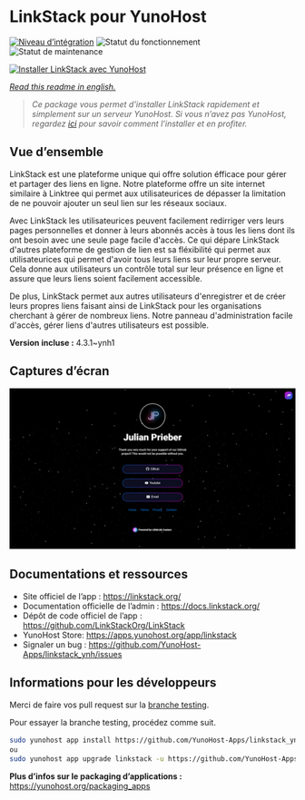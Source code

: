 <!--
N.B.: This README was automatically generated by https://github.com/YunoHost/apps/tree/master/tools/README-generator
It shall NOT be edited by hand.
-->

# LinkStack pour YunoHost

[![Niveau d’intégration](https://dash.yunohost.org/integration/linkstack.svg)](https://dash.yunohost.org/appci/app/linkstack) ![Statut du fonctionnement](https://ci-apps.yunohost.org/ci/badges/linkstack.status.svg) ![Statut de maintenance](https://ci-apps.yunohost.org/ci/badges/linkstack.maintain.svg)

[![Installer LinkStack avec YunoHost](https://install-app.yunohost.org/install-with-yunohost.svg)](https://install-app.yunohost.org/?app=linkstack)

*[Read this readme in english.](./README.md)*

> *Ce package vous permet d’installer LinkStack rapidement et simplement sur un serveur YunoHost.
Si vous n’avez pas YunoHost, regardez [ici](https://yunohost.org/#/install) pour savoir comment l’installer et en profiter.*

## Vue d’ensemble

LinkStack est une plateforme unique qui offre solution éfficace pour gérer et partager des liens en ligne. Notre plateforme offre un site internet similaire à Linktree qui permet aux utilisateurices de dépasser la limitation de ne pouvoir ajouter un seul lien sur les réseaux sociaux.

Avec LinkStack les utilisateurices peuvent facilement redirriger vers leurs pages personnelles et donner à leurs abonnés accès à tous les liens dont ils ont besoin avec une seule page facile d'accès. Ce qui dépare LinkStack d'autres plateforme de gestion de lien est sa fléxibilité qui permet aux utilisateurices qui permet d'avoir tous leurs liens sur leur propre serveur. Cela donne aux utilisateurs un contrôle total sur leur présence en ligne et assure que leurs liens soient facilement accessible.

De plus, LinkStack permet aux autres utilisateurs d'enregistrer et de créer leurs propres liens faisant ainsi de LinkStack pour les organisations cherchant à gérer de nombreux liens. Notre panneau d'administration facile d'accès, gérer liens d'autres utilisateurs est possible.


**Version incluse :** 4.3.1~ynh1

## Captures d’écran

![Capture d’écran de LinkStack](./doc/screenshots/preview.png)

## Documentations et ressources

* Site officiel de l’app : <https://linkstack.org/>
* Documentation officielle de l’admin : <https://docs.linkstack.org/>
* Dépôt de code officiel de l’app : <https://github.com/LinkStackOrg/LinkStack>
* YunoHost Store: <https://apps.yunohost.org/app/linkstack>
* Signaler un bug : <https://github.com/YunoHost-Apps/linkstack_ynh/issues>

## Informations pour les développeurs

Merci de faire vos pull request sur la [branche testing](https://github.com/YunoHost-Apps/linkstack_ynh/tree/testing).

Pour essayer la branche testing, procédez comme suit.

``` bash
sudo yunohost app install https://github.com/YunoHost-Apps/linkstack_ynh/tree/testing --debug
ou
sudo yunohost app upgrade linkstack -u https://github.com/YunoHost-Apps/linkstack_ynh/tree/testing --debug
```

**Plus d’infos sur le packaging d’applications :** <https://yunohost.org/packaging_apps>
